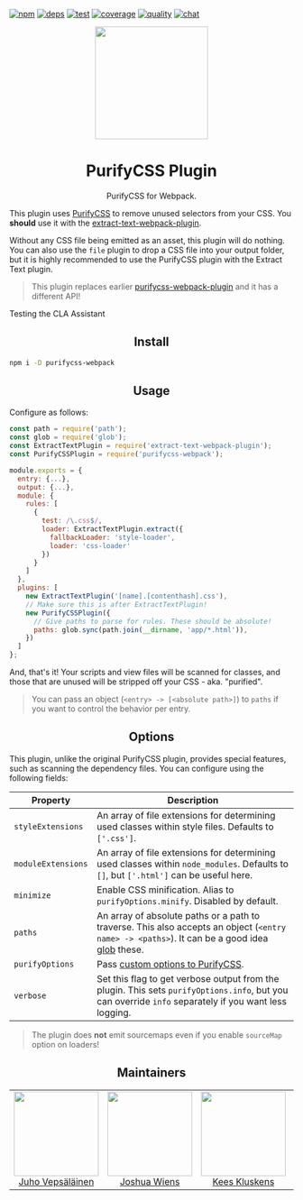 [![npm][npm]][npm-url]
[![deps][deps]][deps-url]
[![test][test]][test-url]
[![coverage][cover]][cover-url]
[![quality][quality]][quality-url]
[![chat][chat]][chat-url]

<div align="center">
  <!-- replace with accurate logo e.g from https://worldvectorlogo.com/ -->
  <a href="https://github.com/webpack/webpack">
    <img width="200" height="200" vspace="" hspace="25"
      src="https://cdn.rawgit.com/webpack/media/e7485eb2/logo/icon.svg">
  </a>
  <h1>PurifyCSS Plugin</h1>
  <p>PurifyCSS for Webpack.<p>
</div>

This plugin uses [PurifyCSS](https://github.com/purifycss/purifycss) to remove unused selectors from your CSS. You **should** use it with the [extract-text-webpack-plugin](https://www.npmjs.com/package/extract-text-webpack-plugin).

Without any CSS file being emitted as an asset, this plugin will do nothing. You can also use the `file` plugin to drop a CSS file into your output folder, but it is highly recommended to use the PurifyCSS plugin with the Extract Text plugin.

> This plugin replaces earlier [purifycss-webpack-plugin](https://www.npmjs.com/package/purifycss-webpack-plugin) and it has a different API!

Testing the CLA Assistant

<h2 align="center">Install</h2>

```bash
npm i -D purifycss-webpack
```

<h2 align="center">Usage</h2>

Configure as follows:

```javascript
const path = require('path');
const glob = require('glob');
const ExtractTextPlugin = require('extract-text-webpack-plugin');
const PurifyCSSPlugin = require('purifycss-webpack');

module.exports = {
  entry: {...},
  output: {...},
  module: {
    rules: [
      {
        test: /\.css$/,
        loader: ExtractTextPlugin.extract({
          fallbackLoader: 'style-loader',
          loader: 'css-loader'
        })
      }
    ]
  },
  plugins: [
    new ExtractTextPlugin('[name].[contenthash].css'),
    // Make sure this is after ExtractTextPlugin!
    new PurifyCSSPlugin({
      // Give paths to parse for rules. These should be absolute!
      paths: glob.sync(path.join(__dirname, 'app/*.html')),
    })
  ]
};
```

And, that's it! Your scripts and view files will be scanned for classes, and those that are unused will be stripped off your CSS - aka. "purified".

> You can pass an object (`<entry> -> [<absolute path>]`) to `paths` if you want to control the behavior per entry.

<h2 align="center">Options</h2>

This plugin, unlike the original PurifyCSS plugin, provides special features, such as scanning the dependency files. You can configure using the following fields:

| Property            | Description
|---------------------|------------
| `styleExtensions`   | An array of file extensions for determining used classes within style files. Defaults to `['.css']`.
| `moduleExtensions`  | An array of file extensions for determining used classes within `node_modules`. Defaults to `[]`, but `['.html']` can be useful here.
| `minimize`          | Enable CSS minification. Alias to `purifyOptions.minify`. Disabled by default.
| `paths`             | An array of absolute paths or a path to traverse. This also accepts an object (`<entry name> -> <paths>`). It can be a good idea [glob](http://npmjs.org/glob) these.
| `purifyOptions`     | Pass [custom options to PurifyCSS](https://github.com/purifycss/purifycss#the-optional-options-argument).
| `verbose`           | Set this flag to get verbose output from the plugin. This sets `purifyOptions.info`, but you can override `info` separately if you want less logging.

> The plugin does **not** emit sourcemaps even if you enable `sourceMap` option on loaders!

<h2 align="center">Maintainers</h2>

<table>
  <tbody>
    <tr>
      <td align="center">
        <img width="150" height="150"
        src="https://avatars3.githubusercontent.com/u/166921?v=3&s=150">
        </br>
        <a href="https://github.com/bebraw">Juho Vepsäläinen</a>
      </td>
      <td align="center">
        <img width="150" height="150"
        src="https://avatars2.githubusercontent.com/u/8420490?v=3&s=150">
        </br>
        <a href="https://github.com/d3viant0ne">Joshua Wiens</a>
      </td>
      <td align="center">
        <img width="150" height="150"
        src="https://avatars3.githubusercontent.com/u/533616?v=3&s=150">
        </br>
        <a href="https://github.com/SpaceK33z">Kees Kluskens</a>
      </td>
      <td align="center">
        <img width="150" height="150"
        src="https://avatars3.githubusercontent.com/u/3408176?v=3&s=150">
        </br>
        <a href="https://github.com/TheLarkInn">Sean Larkin</a>
      </td>
    </tr>
  <tbody>
</table>


[npm]: https://img.shields.io/npm/v/purifycss-webpack.svg
[npm-url]: https://npmjs.com/package/purifycss-webpack

[deps]: https://david-dm.org/webpack-contrib/purifycss-webpack.svg
[deps-url]: https://david-dm.org/webpack-contrib/purifycss-webpack

[chat]: https://img.shields.io/badge/gitter-webpack%2Fwebpack-brightgreen.svg
[chat-url]: https://gitter.im/webpack/webpack

[test]: https://secure.travis-ci.org/webpack-contrib/purifycss-webpack.svg
[test-url]: http://travis-ci.org/webpack-contrib/purifycss-webpack

[cover]: https://codecov.io/gh/webpack-contrib/purifycss-webpack/branch/master/graph/badge.svg
[cover-url]: https://codecov.io/gh/webpack-contrib/purifycss-webpack

[quality]: https://www.bithound.io/github/webpack-contrib/purifycss-webpack/badges/score.svg
[quality-url]: https://www.bithound.io/github/webpack-contrib/purifycss-webpack
